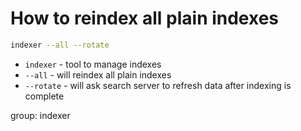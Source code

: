 # How to reindex all plain indexes

```bash
indexer --all --rotate
```

- `indexer` - tool to manage indexes
- `--all` - will reindex all plain indexes
- `--rotate` - will ask search server to refresh data after indexing is complete

group: indexer



